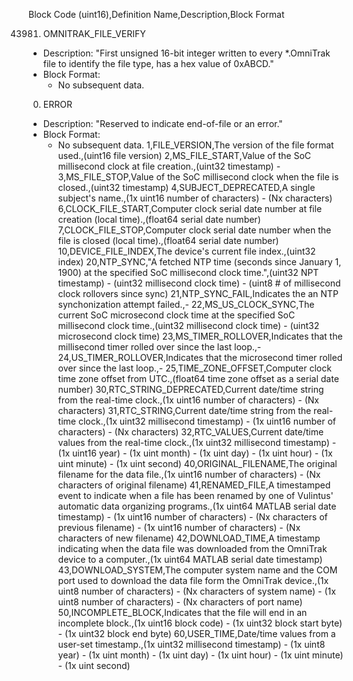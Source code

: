 Block Code (uint16),Definition Name,Description,Block Format


43981. OMNITRAK_FILE_VERIFY
  * Description: "First unsigned 16-bit integer written to every *.OmniTrak file to identify the file type, has a hex value of 0xABCD."
  * Block Format:
    * No subsequent data.
0. ERROR
  * Description: "Reserved to indicate end-of-file or an error."
  * Block Format:
    * No subsequent data.
1,FILE_VERSION,The version of the file format used.,(uint16 file version)
2,MS_FILE_START,Value of the SoC millisecond clock at file creation.,(uint32 timestamp) - 
3,MS_FILE_STOP,Value of the SoC millisecond clock when the file is closed.,(uint32 timestamp)
4,SUBJECT_DEPRECATED,A single subject's name.,(1x uint16 number of characters) - (Nx characters)
6,CLOCK_FILE_START,Computer clock serial date number at file creation (local time).,(float64 serial date number)
7,CLOCK_FILE_STOP,Computer clock serial date number when the file is closed (local time).,(float64 serial date number)
10,DEVICE_FILE_INDEX,The device's current file index.,(uint32 index)
20,NTP_SYNC,"A fetched NTP time (seconds since January 1, 1900) at the specified SoC millisecond clock time.",(uint32 NPT timestamp) - (uint32 millisecond clock time) - (uint8 # of millisecond clock rollovers since sync)
21,NTP_SYNC_FAIL,Indicates the an NTP synchonization attempt failed.,-
22,MS_US_CLOCK_SYNC,The current SoC microsecond clock time at the specified SoC millisecond clock time.,(uint32 millisecond clock time) - (uint32 microsecond clock time)
23,MS_TIMER_ROLLOVER,Indicates that the millisecond timer rolled over since the last loop.,-
24,US_TIMER_ROLLOVER,Indicates that the microsecond timer rolled over since the last loop.,-
25,TIME_ZONE_OFFSET,Computer clock time zone offset from UTC.,(float64 time zone offset as a serial date number)
30,RTC_STRING_DEPRECATED,Current date/time string from the real-time clock.,(1x uint16 number of characters) - (Nx characters)
31,RTC_STRING,Current date/time string from the real-time clock.,(1x uint32 millisecond timestamp) - (1x uint16 number of characters) - (Nx characters)
32,RTC_VALUES,Current date/time values from the real-time clock.,(1x uint32 millisecond timestamp) - (1x uint16  year) - (1x uint month) - (1x uint day) - (1x uint hour) - (1x uint minute) - (1x uint second)
40,ORIGINAL_FILENAME,The original filename for the data file.,(1x uint16 number of characters) - (Nx characters of original filename)
41,RENAMED_FILE,A timestamped event to indicate when a file has been renamed by one of Vulintus' automatic data organizing programs.,(1x uint64 MATLAB serial date timestamp) - (1x uint16 number of characters) - (Nx characters of previous filename) - (1x uint16 number of characters) - (Nx characters of new filename)
42,DOWNLOAD_TIME,A timestamp indicating when the data file was downloaded from the OmniTrak device to a computer.,(1x uint64 MATLAB serial date timestamp)
43,DOWNLOAD_SYSTEM,The computer system name and the COM port used to download the data file form the OmniTrak device.,(1x uint8 number of characters) - (Nx characters of system name) - (1x uint8 number of characters) - (Nx characters of port name)
50,INCOMPLETE_BLOCK,Indicates that the file will end in an incomplete block.,(1x uint16 block code) - (1x uint32 block start byte) - (1x uint32 block end byte)
60,USER_TIME,Date/time values from a user-set timestamp.,(1x uint32 millisecond timestamp) - (1x uint8 year) - (1x uint month) - (1x uint day) - (1x uint hour) - (1x uint minute) - (1x uint second)
